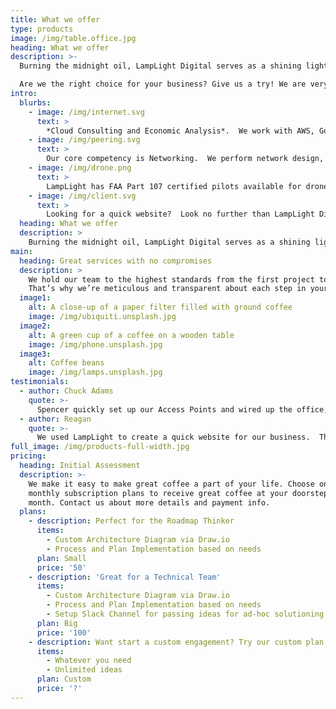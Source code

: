 ```yaml
---
title: What we offer
type: products
image: /img/table.office.jpg
heading: What we offer
description: >-
  Burning the midnight oil, LampLight Digital serves as a shining light in the IT Solutions industry.  We focus on outcomes, rather than answers and focus on our customers.  We are a close-knit team of dedicated IT professionals that are motivated by innovation and delivering simple solutions to complex problems.  We look forward to serving you.

  Are we the right choice for your business? Give us a try! We are very clear with our customers when it comes to our capabilities. If you are looking for services that are outside of our area of expertise, we will let you know. We prefer to pass on an opportunity rather than attempt to build a solution we’re unsure of.
intro:
  blurbs:
    - image: /img/internet.svg
      text: >
        *Cloud Consulting and Economic Analysis*.  We work with AWS, Google Cloud Platform, Azure, and IBM Cloud to evaluate best practices and most cost-effective method to implement our clients solutions.  We take into account risk vs reward practices to understand your needs and walk through our D.I.M practice (Design, Implement, Maintain).
    - image: /img/peering.svg
      text: >
        Our core competency is Networking.  We perform network design, cross-connects, wireless connectivity, P2P, P2MP, cable pulls, VoIP.  We primarily partner with Ubiquiti, as we believe their products are best of breed, while being cost-effective.
    - image: /img/drone.png
      text: >
        LampLight has FAA Part 107 certified pilots available for drone.  We can also perform Drone Analysis for more custom work, GIS/CAD drawings and other out of the box ideas.  We partner with 1UPDrones Aerial Drone Services.
    - image: /img/client.svg
      text: >
        Looking for a quick website?  Look no further than LampLight Digital.  We setup fairly basic Static sites and web development.  We rely upon Wordpress and Hugo to perform our customization.
  heading: What we offer
  description: >
    Burning the midnight oil, LampLight Digital serves as a shining light in the IT Solutions industry.  We focus on outcomes, rather than answers and focus on our customers.  We are a close-knit team of dedicated IT professionals that are motivated by innovation and delivering simple solutions to complex problems.  We look forward to serving you.
main:
  heading: Great services with no compromises
  description: >
    We hold our team to the highest standards from the first project to the last.
    That’s why we’re meticulous and transparent about each step in your journey to cloud.
  image1:
    alt: A close-up of a paper filter filled with ground coffee
    image: /img/ubiquiti.unsplash.jpg
  image2:
    alt: A green cup of a coffee on a wooden table
    image: /img/phone.unsplash.jpg
  image3:
    alt: Coffee beans
    image: /img/lamps.unsplash.jpg
testimonials:
  - author: Chuck Adams
    quote: >-
      Spencer quickly set up our Access Points and wired up the office, simple and effective.
  - author: Reagan
    quote: >-
      We used LampLight to create a quick website for our business.  They spun it up in a day and were creative along the way!  Highly recommend!
full_image: /img/products-full-width.jpg
pricing:
  heading: Initial Assessment
  description: >-
    We make it easy to make great coffee a part of your life. Choose one of our
    monthly subscription plans to receive great coffee at your doorstep each
    month. Contact us about more details and payment info.
  plans:
    - description: Perfect for the Roadmap Thinker
      items:
        - Custom Architecture Diagram via Draw.io
        - Process and Plan Implementation based on needs
      plan: Small
      price: '50'
    - description: 'Great for a Technical Team'
      items:
        - Custom Architecture Diagram via Draw.io
        - Process and Plan Implementation based on needs
        - Setup Slack Channel for passing ideas for ad-hoc solutioning
      plan: Big
      price: '100'
    - description: Want start a custom engagement? Try our custom plan
      items:
        - Whatever you need
        - Unlimited ideas
      plan: Custom
      price: '?'
---
```

